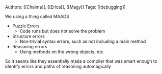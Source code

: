 Authors: [[Chaima]], [[Erica]], [[Magy]]
Tags: [[debugging]]

We using a thing called MAADS

 - Puzzle Errors
   - Code runs but does not solve the problem
 - Structure errors
   - Non-trivial syntax errors, such as not including a main method
 - Reasoning errors
   - Using methods on the wrong objects, etc.

So it seems like they essentially made a compiler that was smart enough to identify errors and paths of reasoning automagically

